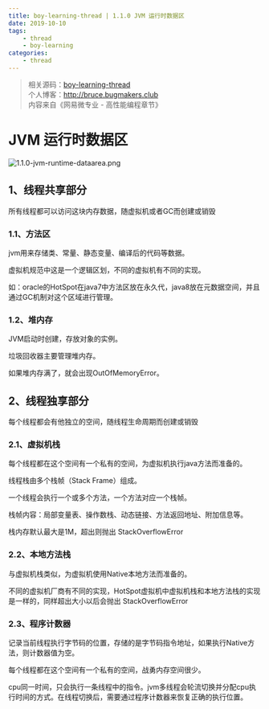 ```yaml
---
title: boy-learning-thread | 1.1.0 JVM 运行时数据区
date: 2019-10-10
tags: 
    - thread
    - boy-learning
categories: 
    - thread
---
```

<!-- more -->
> 相关源码：[boy-learning-thread](https://github.com/BruceOuyang/boy-learning-thread)   
> 个人博客：http://bruce.bugmakers.club  
> 内容来自《网易微专业 - 高性能编程章节》

# JVM 运行时数据区

![1.1.0-jvm-runtime-dataarea.png](https://upload-images.jianshu.io/upload_images/5792176-40f32903c06b4459.png?imageMogr2/auto-orient/strip%7CimageView2/2/w/1240)

## 1、线程共享部分  

所有线程都可以访问这块内存数据，随虚拟机或者GC而创建或销毁

### 1.1、方法区

jvm用来存储类、常量、静态变量、编译后的代码等数据。

虚拟机规范中这是一个逻辑区划，不同的虚拟机有不同的实现。

如：oracle的HotSpot在java7中方法区放在永久代，java8放在元数据空间，并且通过GC机制对这个区域进行管理。

### 1.2、堆内存

JVM启动时创建，存放对象的实例。

垃圾回收器主要管理堆内存。

如果堆内存满了，就会出现OutOfMemoryError。

## 2、线程独享部分

每个线程都会有他独立的空间，随线程生命周期而创建或销毁

### 2.1、虚拟机栈

每个线程都在这个空间有一个私有的空间，为虚拟机执行java方法而准备的。

线程栈由多个栈帧（Stack Frame）组成。

一个线程会执行一个或多个方法，一个方法对应一个栈帧。

栈帧内容：局部变量表、操作数栈、动态链接、方法返回地址、附加信息等。

栈内存默认最大是1M，超出则抛出 StackOverflowError

### 2.2、本地方法栈

与虚拟机栈类似，为虚拟机使用Native本地方法而准备的。

不同的虚拟机厂商有不同的实现，HotSpot虚拟机中虚拟机栈和本地方法栈的实现是一样的，同样超出大小以后会抛出 StackOverflowError

### 2.3、程序计数器

记录当前线程执行字节码的位置，存储的是字节码指令地址，如果执行Native方法，则计数器值为空。

每个线程都在这个空间有一个私有的空间，战勇内存空间很少。

cpu同一时间，只会执行一条线程中的指令。jvm多线程会轮流切换并分配cpu执行时间的方式。在线程切换后，需要通过程序计数器来恢复正确的执行位置。